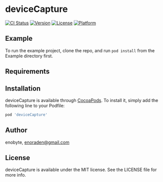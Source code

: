 # deviceCapture

[![CI Status](https://img.shields.io/travis/enobyte/deviceCapture.svg?style=flat)](https://travis-ci.org/enobyte/deviceCapture)
[![Version](https://img.shields.io/cocoapods/v/deviceCapture.svg?style=flat)](https://cocoapods.org/pods/deviceCapture)
[![License](https://img.shields.io/cocoapods/l/deviceCapture.svg?style=flat)](https://cocoapods.org/pods/deviceCapture)
[![Platform](https://img.shields.io/cocoapods/p/deviceCapture.svg?style=flat)](https://cocoapods.org/pods/deviceCapture)

## Example

To run the example project, clone the repo, and run `pod install` from the Example directory first.

## Requirements

## Installation

deviceCapture is available through [CocoaPods](https://cocoapods.org). To install
it, simply add the following line to your Podfile:

```ruby
pod 'deviceCapture'
```

## Author

enobyte, enoraden@gmail.com

## License

deviceCapture is available under the MIT license. See the LICENSE file for more info.
